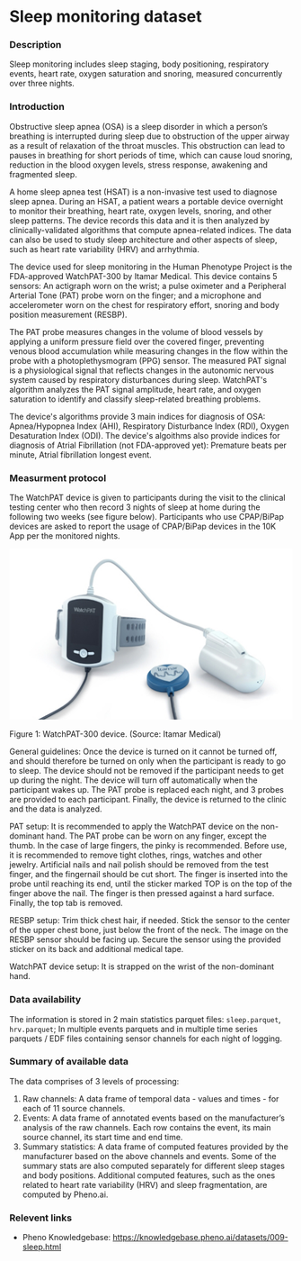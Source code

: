 # Sleep monitoring dataset  


### Description

Sleep monitoring includes sleep staging, body positioning, respiratory events, heart rate, oxygen saturation and snoring, measured concurrently over three nights.

### Introduction 
<!-- just for sleep: shortened from the original introduction in the data doc -->
Obstructive sleep apnea (OSA) is a sleep disorder in which a person’s breathing is interrupted during sleep due to obstruction of the upper airway as a result of relaxation of the throat muscles. This obstruction can lead to pauses in breathing for short periods of time, which can cause loud snoring, reduction in the  blood oxygen levels, stress response, awakening and fragmented sleep.

A home sleep apnea test (HSAT) is a non-invasive test used to diagnose sleep apnea. During an HSAT, a patient wears a portable device overnight to monitor their breathing, heart rate, oxygen levels, snoring, and other sleep patterns. The device records this data and it is then analyzed by clinically-validated algorithms that compute apnea-related indices. The data can also be used to study sleep architecture and other aspects of sleep, such as heart rate variability (HRV) and arrhythmia.

The device used for sleep monitoring in the Human Phenotype Project is the FDA-approved WatchPAT-300 by Itamar Medical. This device contains 5 sensors: An actigraph worn on the wrist; a pulse oximeter and a Peripheral Arterial Tone (PAT) probe worn on the finger; and a microphone and accelerometer worn on the chest for respiratory effort, snoring and body position measurement (RESBP).

The PAT probe measures changes in the volume of blood vessels by applying a uniform pressure field over the covered finger, preventing venous blood accumulation while measuring changes in the flow within the probe with a photoplethysmogram (PPG) sensor. The measured PAT signal is a physiological signal that reflects changes in the autonomic nervous system caused by respiratory disturbances during sleep. WatchPAT's algorithm analyzes the PAT signal amplitude, heart rate, and oxygen saturation to identify and classify sleep-related breathing problems.

The device's algorithms provide 3 main indices for diagnosis of OSA: Apnea/Hypopnea Index (AHI), Respiratory Disturbance Index (RDI), Oxygen Desaturation Index (ODI). The device's algoithms also provide indices for diagnosis of Atrial Fibrillation (not FDA-approved yet): Premature beats per minute, Atrial fibrillation longest event.

### Measurment protocol 
<!-- long measurment protocol for the data browser -->
The WatchPAT device is given to participants during the visit to the clinical testing center who then record 3 nights of sleep at home during the following two weeks (see figure below). Participants who use CPAP/BiPap devices are asked to report the usage of CPAP/BiPap devices in the 10K App per the monitored nights.

![image alt](sleep_info_figure1.png)

Figure 1: WatchPAT-300 device. (Source: Itamar Medical)

General guidelines: Once the device is turned on it cannot be turned off, and should therefore be turned on only when the participant is ready to go to sleep. The device should not be removed if the participant needs to get up during the night. The device will turn off automatically when the participant wakes up. The PAT probe is replaced each night, and 3 probes are provided to each participant. Finally, the device is returned to the clinic and the data is analyzed.

PAT setup: It is recommended to apply the WatchPAT device on the non-dominant hand. The PAT probe can be worn on any finger, except the thumb. In the case of large fingers, the pinky is recommended. Before use, it is recommended to remove tight clothes, rings, watches and other jewelry. Artificial nails and nail polish should be removed from the test finger, and the fingernail should be cut short. The finger is inserted into the probe until reaching its end, until the sticker marked TOP is on the top of the finger above the nail. The finger is then pressed against a hard surface. Finally, the top tab is removed.

RESBP setup: Trim thick chest hair, if needed. Stick the sensor to the center of the upper chest bone, just below the front of the neck. The image on the RESBP sensor should be facing up. Secure the sensor using the provided sticker on its back and additional medical tape.

WatchPAT device setup: It is strapped on the wrist of the non-dominant hand.

### Data availability 
<!-- for the example notebooks -->
The information is stored in 2 main statistics parquet files: `sleep.parquet`, `hrv.parquet`; In multiple events parquets and in multiple time series parquets / EDF files containing sensor channels for each night of logging.

### Summary of available data 
<!-- for the data browser -->
The data comprises of 3 levels of processing:

1. Raw channels: A data frame of temporal data - values and times - for each of 11 source channels.
2. Events: A data frame of annotated events based on the manufacturer’s analysis of the raw channels. Each row contains the event, its main source channel, its start time and end time.
3. Summary statistics: A data frame of computed features provided by the manufacturer based on the above channels and events. Some of the summary stats are also computed separately for different sleep stages and body positions. Additional computed features, such as the ones related to heart rate variability (HRV) and sleep fragmentation, are computed by Pheno.ai.

### Relevent links

* Pheno Knowledgebase: https://knowledgebase.pheno.ai/datasets/009-sleep.html
